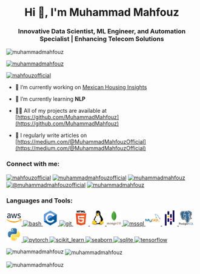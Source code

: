 <h1 align="center">Hi 👋, I'm Muhammad Mahfouz</h1>
<h3 align="center">Innovative Data Scientist, ML Engineer, and Automation Specialist | Enhancing Telecom Solutions</h3>

<p align="left"> <img src="https://komarev.com/ghpvc/?username=muhammadmahfouz&label=Profile%20views&color=0e75b6&style=flat" alt="muhammadmahfouz" /> </p>

<p align="left"> <a href="https://github.com/ryo-ma/github-profile-trophy"><img src="https://github-profile-trophy.vercel.app/?username=muhammadmahfouz" alt="muhammadmahfouz" /></a> </p>

<p align="left"> <a href="https://twitter.com/mahfouzofficial" target="blank"><img src="https://img.shields.io/twitter/follow/mahfouzofficial?logo=twitter&style=for-the-badge" alt="mahfouzofficial" /></a> </p>

- 🔭 I’m currently working on [Mexican Housing Insights](https://github.com/MuhammadMahfouz/Mexican_Housing_Insights)

- 🌱 I’m currently learning **NLP**

- 👨‍💻 All of my projects are available at [https://github.com/MuhammadMahfouz](https://github.com/MuhammadMahfouz)

- 📝 I regularly write articles on [https://medium.com/@MuhammadMahfouzOfficial](https://medium.com/@MuhammadMahfouzOfficial)

<h3 align="left">Connect with me:</h3>
<p align="left">
<a href="https://twitter.com/mahfouzofficial" target="blank"><img align="center" src="https://raw.githubusercontent.com/rahuldkjain/github-profile-readme-generator/master/src/images/icons/Social/twitter.svg" alt="mahfouzofficial" height="30" width="40" /></a>
<a href="https://linkedin.com/in/muhammadmahfouzofficial" target="blank"><img align="center" src="https://raw.githubusercontent.com/rahuldkjain/github-profile-readme-generator/master/src/images/icons/Social/linked-in-alt.svg" alt="muhammadmahfouzofficial" height="30" width="40" /></a>
<a href="https://kaggle.com/muhammadmahfouz" target="blank"><img align="center" src="https://raw.githubusercontent.com/rahuldkjain/github-profile-readme-generator/master/src/images/icons/Social/kaggle.svg" alt="muhammadmahfouz" height="30" width="40" /></a>
<a href="https://medium.com/@muhammadmahfouzofficial" target="blank"><img align="center" src="https://raw.githubusercontent.com/rahuldkjain/github-profile-readme-generator/master/src/images/icons/Social/medium.svg" alt="@muhammadmahfouzofficial" height="30" width="40" /></a>
<a href="https://www.hackerrank.com/muhammadmahfouz" target="blank"><img align="center" src="https://raw.githubusercontent.com/rahuldkjain/github-profile-readme-generator/master/src/images/icons/Social/hackerrank.svg" alt="muhammadmahfouz" height="30" width="40" /></a>
</p>

<h3 align="left">Languages and Tools:</h3>
<p align="left"> <a href="https://aws.amazon.com" target="_blank" rel="noreferrer"> <img src="https://raw.githubusercontent.com/devicons/devicon/master/icons/amazonwebservices/amazonwebservices-original-wordmark.svg" alt="aws" width="40" height="40"/> </a> <a href="https://www.gnu.org/software/bash/" target="_blank" rel="noreferrer"> <img src="https://www.vectorlogo.zone/logos/gnu_bash/gnu_bash-icon.svg" alt="bash" width="40" height="40"/> </a> <a href="https://www.cprogramming.com/" target="_blank" rel="noreferrer"> <img src="https://raw.githubusercontent.com/devicons/devicon/master/icons/c/c-original.svg" alt="c" width="40" height="40"/> </a> <a href="https://git-scm.com/" target="_blank" rel="noreferrer"> <img src="https://www.vectorlogo.zone/logos/git-scm/git-scm-icon.svg" alt="git" width="40" height="40"/> </a> <a href="https://www.w3.org/html/" target="_blank" rel="noreferrer"> <img src="https://raw.githubusercontent.com/devicons/devicon/master/icons/html5/html5-original-wordmark.svg" alt="html5" width="40" height="40"/> </a> <a href="https://www.linux.org/" target="_blank" rel="noreferrer"> <img src="https://raw.githubusercontent.com/devicons/devicon/master/icons/linux/linux-original.svg" alt="linux" width="40" height="40"/> </a> <a href="https://www.mongodb.com/" target="_blank" rel="noreferrer"> <img src="https://raw.githubusercontent.com/devicons/devicon/master/icons/mongodb/mongodb-original-wordmark.svg" alt="mongodb" width="40" height="40"/> </a> <a href="https://www.microsoft.com/en-us/sql-server" target="_blank" rel="noreferrer"> <img src="https://www.svgrepo.com/show/303229/microsoft-sql-server-logo.svg" alt="mssql" width="40" height="40"/> </a> <a href="https://www.mysql.com/" target="_blank" rel="noreferrer"> <img src="https://raw.githubusercontent.com/devicons/devicon/master/icons/mysql/mysql-original-wordmark.svg" alt="mysql" width="40" height="40"/> </a> <a href="https://pandas.pydata.org/" target="_blank" rel="noreferrer"> <img src="https://raw.githubusercontent.com/devicons/devicon/2ae2a900d2f041da66e950e4d48052658d850630/icons/pandas/pandas-original.svg" alt="pandas" width="40" height="40"/> </a> <a href="https://www.postgresql.org" target="_blank" rel="noreferrer"> <img src="https://raw.githubusercontent.com/devicons/devicon/master/icons/postgresql/postgresql-original-wordmark.svg" alt="postgresql" width="40" height="40"/> </a> <a href="https://www.python.org" target="_blank" rel="noreferrer"> <img src="https://raw.githubusercontent.com/devicons/devicon/master/icons/python/python-original.svg" alt="python" width="40" height="40"/> </a> <a href="https://pytorch.org/" target="_blank" rel="noreferrer"> <img src="https://www.vectorlogo.zone/logos/pytorch/pytorch-icon.svg" alt="pytorch" width="40" height="40"/> </a> <a href="https://scikit-learn.org/" target="_blank" rel="noreferrer"> <img src="https://upload.wikimedia.org/wikipedia/commons/0/05/Scikit_learn_logo_small.svg" alt="scikit_learn" width="40" height="40"/> </a> <a href="https://seaborn.pydata.org/" target="_blank" rel="noreferrer"> <img src="https://seaborn.pydata.org/_images/logo-mark-lightbg.svg" alt="seaborn" width="40" height="40"/> </a> <a href="https://www.sqlite.org/" target="_blank" rel="noreferrer"> <img src="https://www.vectorlogo.zone/logos/sqlite/sqlite-icon.svg" alt="sqlite" width="40" height="40"/> </a> <a href="https://www.tensorflow.org" target="_blank" rel="noreferrer"> <img src="https://www.vectorlogo.zone/logos/tensorflow/tensorflow-icon.svg" alt="tensorflow" width="40" height="40"/> </a> </p>

<p><img align="left" src="https://github-readme-stats.vercel.app/api/top-langs?username=muhammadmahfouz&show_icons=true&locale=en&layout=compact" alt="muhammadmahfouz" /></p>

<p>&nbsp;<img align="center" src="https://github-readme-stats.vercel.app/api?username=muhammadmahfouz&show_icons=true&locale=en" alt="muhammadmahfouz" /></p>

<p><img align="center" src="https://github-readme-streak-stats.herokuapp.com/?user=muhammadmahfouz&" alt="muhammadmahfouz" /></p>
